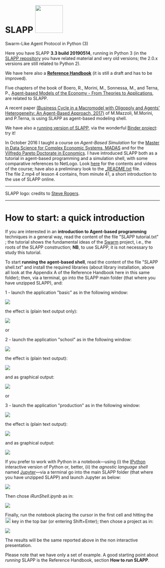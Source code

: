 SLAPP <img src="./-pictures/slapp-logo.png" height="90" />
=====



Swarm-Like Agent Protocol in Python (3)

Here you have SLAPP **3.3 build 20190514**, running in Python 3 (in the [SLAPP repository](http://terna.to.it/slapp_dep/) you have related material and very old versions; the 2.0.x versions are still related to Python 2).

We have here also a [**Reference Handbook**](SLAPP_Reference_Handbook.pdf) (it is still a draft and has to be improved).

Five chapters of the book of Boero, R., Morini, M., Sonnessa, M., and Terna, P.,  [Agent-based Models of the Economy - From Theories to Applications](http://www.palgrave.com/page/detail/agentbased-models-of-the-economy-/?K=9781137339805), are related to SLAPP.

A recent paper [(Business Cycle in a Macromodel with Oligopoly and Agents' Heterogeneity: An Agent-Based Approach, 2017)](https://link.springer.com/epdf/10.1007/s40797-017-0058-y?author_access_token=vjDZsvCU0oSWIIYZ3I29c_e4RwlQNchNByi7wbcMAY7_M5DUq8hCn77TEQ7dIoockg0M5bs0KRNXV7xG9MosbmD22MVHEyYi2Hagw-CHS6AIbo9_gdi2cn_YQ9rtzqbZqjqBJQ0qb2sTTlyZLgGMUw==) of M.Mazzoli, M.Morini, and P.Terna, is using SLAPP as agent-based modeling shell.

We have also a [running version of SLAPP](https://beta.mybinder.org/v2/gh/terna/SLAPP3/master?filepath=iRunShellOnline.ipynb), via the wonderful [Binder project](https://beta.mybinder.org/): try it!

In October 2016 I taught a course on *Agent-Based Simulation* for the [Master in Data Science for Complex Economic Systems, MADAS](http://www.madas.carloalberto.org/) and for the [Vilfredo Pareto Doctorate in Economics](http://www.sde.unito.it/). I have introduced SLAPP both as a tutorial in agent-based programming and a simulation shell, with some comparative references to NetLogo. Look [here](http://terna.to.it/sim/2016/) for the contents and videos of the course; have also a preliminary look to the [_README.txt](http://terna.to.it/sim/2016/_README.txt) file.  
The file 2.mp4 of lesson 4 contains, from minute 41, a short introduction to the use of SLAPP online.

---
SLAPP logo: credits to [Steve Rogers](https://www.linkedin.com/in/shrogers).

---

How to start: a quick introduction
====
If you are interested in an **introduction to Agent-based programming** techniques in a general way, read the content of the file "SLAPP tutorial.txt" ; the tutorial shows the fundamental ideas of the [Swarm](http://www.swarm.org) project, i.e., the roots of the SLAPP construction; **NB**, to use SLAPP, it is not necessary to study this tutorial.

To start **running the agent-based shell**, read the content of the file
"SLAPP shell.txt" and install the required libraries (about library installation, above all look at the Appendix A of the Reference Handbook here in this same folder); then, via a terminal, go into the SLAPP main folder (that where you have unzipped SLAPP), and:

1 - launch the application "basic" as in the following window:

<img src="./-pictures/t1b.png" />

the effect is (plain text output only):

<img src="./-pictures/t2.png" />

or

2 - launch the application "school" as in the following window:

<img src="./-pictures/t3b.png" />

the effect is (plain text output):

<img src="./-pictures/t4.png" />

and as graphical output:

<img src="./-pictures/t5.png" />

or

3 - launch the application "production" as in the following window:

<img src="./-pictures/t6b.png" />

the effect is (plain text output):

<img src="./-pictures/t7.png" />

and as graphical output:

<img src="./-pictures/t8.png" />

If you prefer to work with Python in a notebook&mdash;using (i) the [IPython](http://ipython.org) interactive version of Python or, better, (ii) the *agnostic language shell* named [Jupyter](http://jupyter.org)&mdash;via a terminal go into the main SLAPP folder (that where you have unzipped SLAPP) and launch Jupyter as below:

<img src="./-pictures/t9.png" />

Then chose *iRunShell.ipynb* as in:

<img src="./-pictures/t10.png" />

Finally, run the notebook placing the cursor in the first cell and  hitting the <img src="./-pictures/forwardframe.png" width="18" height="18"/> key in the top bar (or entering Shift+Enter); then chose a project as in:

<img src="./-pictures/t11.png" />

The results will be the same reported above in the non interactive presentation.

Please note that we have only a set of example. A good starting point about *running* SLAPP is the Reference Handbook, section **How to *run* SLAPP**.
